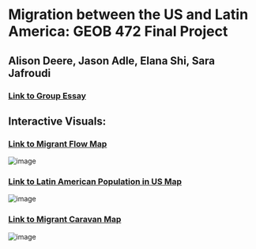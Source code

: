 
# Migration between the US and Latin America: GEOB 472 Final Project

## Alison Deere, Jason Adle, Elana Shi, Sara Jafroudi


### [Link to Group Essay](https://ubc-geob472-spring2021.github.io/final-project-adejs/ProjectPage/mainpage.html)

## Interactive Visuals: 

### [Link to Migrant Flow Map](https://ubc-geob472-spring2021.github.io/final-project-adejs/Map2/map2.html)
![image](https://user-images.githubusercontent.com/39204272/115335008-3e9f9200-a151-11eb-846f-2e231acf5a5f.png)


### [Link to Latin American Population in US Map](https://ubc-geob472-spring2021.github.io/final-project-adejs/Map3/map3.html)
![image](https://user-images.githubusercontent.com/39204272/115137054-8f3faf80-9fd8-11eb-99c6-d2dbe0d199e6.png)

### [Link to Migrant Caravan Map](https://ubc-geob472-spring2021.github.io/final-project-adejs/Map1/map1story.html)
![image](https://user-images.githubusercontent.com/39204272/115137022-61f30180-9fd8-11eb-8056-21f6ed543b0f.png)



